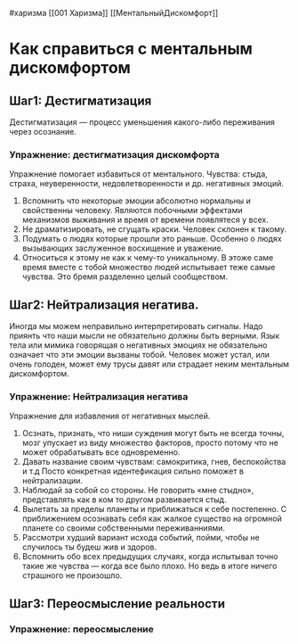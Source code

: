 #харизма [[001 Харизма]] [[МентальныйДискомфорт]]
# Как справиться с ментальным дискомфортом
## Шаг1: Дестигматизация
Дестигматизация — процесс уменьшения какого-либо переживания через осознание.
 
 ### Упражнение: дестигматизация дискомфорта
 Упражнение помогает избавиться от ментального. Чувства: стыда, страха, неуверенности, недовлетворенности и др. негативных эмоций.
 1. Вспомнить что некоторые эмоции абсолютно нормальны и свойственны человеку. Являются побочными эффектами механизмов выживания и время от времени появлятеся у всех.
 2. Не драматизировать, не сгущать краски. Человек склонен к такому.
 3. Подумать о людях которые прошли это раньше. Особенно о людях вызывающих заслуженное восхищение и уважение.
 4. Относиться к этому не как к чему-то уникальному. В этоже саме время вместе с тобой множество людей испытывает теже самые чувства. Это бремя разделенно целый сообществом.

## Шаг2: Нейтрализация негатива.
Иногда мы можем неправильно интерпретировать сигналы. Надо приянть что наши мысли не обязательно должны быть верными. Язык тела или мимика говорящая о негативных эмоциях не обязательно означает что эти эмоции вызваны тобой. Человек может устал, или очень голоден, может ему трусы давят или страдает неким ментальным дискомфортом.

### Упражнение: Нейтрализация негатива
Упражнение для избавления от негативных мыслей.
1. Осзнать, признать, что ниши суждения могут быть не всегда точны, мозг упускает из виду множество факторов, просто потому что не может обрабатывать все одновременно.
2. Давать название своим чувствам: самокритика, гнев, беспокойства и т.д Посто конкретная идентефикация сильно поможет в нейтрализации.
3. Наблюдай за собой со стороны. Не говорить «мне стыдно», представлять как в ком то другом развивается стыд.
4. Вылетать за пределы планеты и приближаться к себе постепенно. С приближением осознавать себя как жалкое существо на огромной планете со своими собственными переживанниями.
5. Рассмотри худший вариант исхода событий, пойми, чтобы не случилось ты будеш жив и здоров.
6. Вспомнить обо всех предыдущих случаях, когда испытывал точно такие же чувства — когда все было плохо. Но ведь в итоге ничего страшного не произошло.

## Шаг3: Переосмысление реальности

### Упражнение: переосмысление 